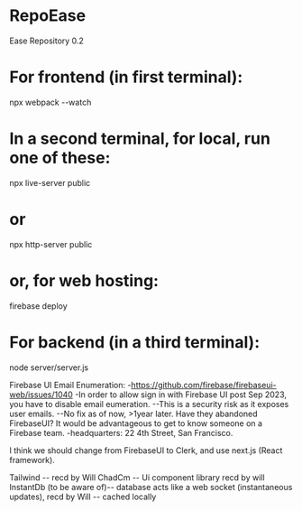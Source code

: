 # RepoEase
Ease Repository 0.2

# For frontend (in first terminal):
npx webpack --watch

# In a second terminal, for local, run one of these:
npx live-server public
# or
npx http-server public
# or, for web hosting:
firebase deploy

# For backend (in a third terminal):
node server/server.js

Firebase UI Email Enumeration:
-https://github.com/firebase/firebaseui-web/issues/1040
-In order to allow sign in with Firebase UI post Sep 2023, you have to disable email eumeration.
--This is a security risk as it exposes user emails.
--No fix as of now, >1year later. Have they abandoned FirebaseUI?
It would be advantageous to get to know someone on a Firebase team.
-headquarters: 22 4th Street, San Francisco.

I think we should change from FirebaseUI to Clerk, and use next.js (React framework).

Tailwind -- recd by Will
ChadCm -- Ui component library recd by will
InstantDb (to be aware of)-- database acts like a web socket (instantaneous updates), recd by Will -- cached locally
